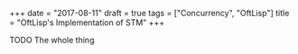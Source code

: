 +++
date = "2017-08-11"
draft = true
tags = ["Concurrency", "OftLisp"]
title = "OftLisp's Implementation of STM"
+++

TODO The whole thing
